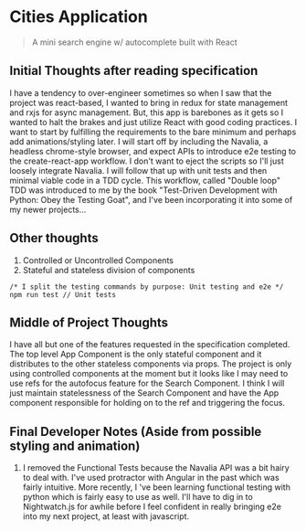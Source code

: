 # Cities Application
>A mini search engine w/ autocomplete built with React

## Initial Thoughts after reading specification
I have a tendency to over-engineer sometimes so when I saw that the project was react-based, I wanted to bring in redux for state management and rxjs for async management. But, this app is barebones as it gets so I wanted to halt the brakes and just utilize React with good coding practices. I want to start by fulfilling the requirements to the bare minimum and perhaps add animations/styling later. I will start off by including the Navalia, a headless chrome-style browser, and expect APIs to introduce e2e testing to the create-react-app workflow. I don't want to eject the scripts so I'll just loosely integrate Navalia. I will follow that up with unit tests and then minimal viable code in a TDD cycle. This workflow, called "Double loop" TDD was introduced to me by the book "Test-Driven Development with Python: Obey the Testing Goat", and I've been incorporating it into some of my newer projects...

## Other thoughts
1. Controlled or Uncontrolled Components
2. Stateful and stateless division of components

```
/* I split the testing commands by purpose: Unit testing and e2e */
npm run test // Unit tests
```
## Middle of Project Thoughts
I have all but one of the features requested in the specification completed. The top level App Component is the only stateful component and it distributes to the other stateless components via props. The project is only using controlled components at the moment but it looks like I may need to use refs for the autofocus feature for the Search Component. I think I will just maintain statelessness of the Search Component and have the App component responsible for holding on to the ref and triggering the focus.

## Final Developer Notes (Aside from possible styling and animation)
1. I removed the Functional Tests because the Navalia API was a bit hairy to deal with. I've used protractor with Angular in the past which was fairly intuitive. More recently, I 've been learning functional testing
with python which is fairly easy to use as well. I'll have to dig in to Nightwatch.js for awhile before I feel confident in really bringing e2e into my next project, at least with javascript.